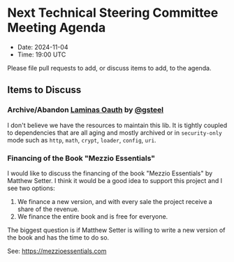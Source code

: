 # Next Technical Steering Committee Meeting Agenda

- Date: 2024-11-04
- Time: 19:00 UTC

Please file pull requests to add, or discuss items to add, to the agenda.

## Items to Discuss

### Archive/Abandon [Laminas Oauth](https://github.com/laminas/laminas-oauth) by [@gsteel](https://github.com/gsteel)

I don't believe we have the resources to maintain this lib.
It is tightly coupled to dependencies that are all aging and mostly archived or in `security-only` mode such as `http`, `math`, `crypt`, `loader`, `config`, `uri`.

### Financing of the Book "Mezzio Essentials"

I would like to discuss the financing of the book "Mezzio Essentials" by Matthew Setter.
I think it would be a good idea to support this project and I see two options:

1. We finance a new version, and with every sale the project receive a share of the revenue.
2. We finance the entire book and is free for everyone.

The biggest question is if Matthew Setter is willing to write a new version of the book and has the time to do so.

See: https://mezzioessentials.com
